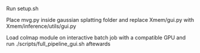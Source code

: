 Run setup.sh

Place mvg.py inside gaussian splatting folder
and replace Xmem/gui.py with Xmem/inference/utils/gui.py

Load colmap module on interactive batch job with a compatible GPU and run ./scripts/full_pipeline_gui.sh aftewards

